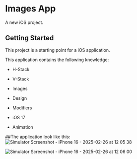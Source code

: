 # Images App

A new iOS project.

## Getting Started

This project is a starting point for a iOS application.

This application contains the following knowledge:

- H-Stack
  
- V-Stack
  
- Images
  
- Design
  
- Modifiers

- iOS 17

- Animation
  
##The application look like this:
![Simulator Screenshot - iPhone 16 - 2025-02-26 at 12 05 38](https://github.com/user-attachments/assets/89dfefef-ea95-4a1e-8d55-0ae6f2ccea89)


![Simulator Screenshot - iPhone 16 - 2025-02-26 at 12 06 00](https://github.com/user-attachments/assets/a1823c14-8ede-4670-96e4-bf0b660d67ea)

